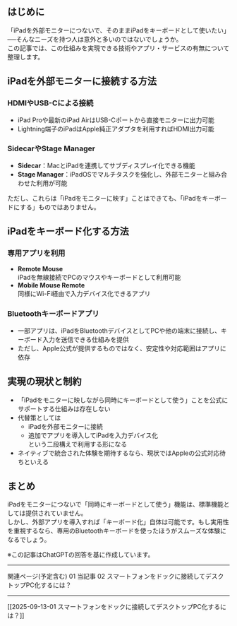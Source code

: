 
## はじめに
「iPadを外部モニターにつないで、そのままiPadをキーボードとして使いたい」──そんなニーズを持つ人は意外と多いのではないでしょうか。  
この記事では、この仕組みを実現できる技術やアプリ・サービスの有無について整理します。

## iPadを外部モニターに接続する方法
### HDMIやUSB-Cによる接続
- iPad Proや最新のiPad AirはUSB-Cポートから直接モニターに出力可能  
- Lightning端子のiPadはApple純正アダプタを利用すればHDMI出力可能  

### SidecarやStage Manager
- **Sidecar**：MacとiPadを連携してサブディスプレイ化できる機能  
- **Stage Manager**：iPadOSでマルチタスクを強化し、外部モニターと組み合わせた利用が可能  

ただし、これらは「iPadをモニターに映す」ことはできても、「iPadをキーボードにする」ものではありません。

## iPadをキーボード化する方法
### 専用アプリを利用
- **Remote Mouse**  
  iPadを無線接続でPCのマウスやキーボードとして利用可能  
- **Mobile Mouse Remote**  
  同様にWi-Fi経由で入力デバイス化できるアプリ  

### Bluetoothキーボードアプリ
- 一部アプリは、iPadをBluetoothデバイスとしてPCや他の端末に接続し、キーボード入力を送信できる仕組みを提供  
- ただし、Apple公式が提供するものではなく、安定性や対応範囲はアプリに依存  

## 実現の現状と制約
- 「iPadをモニターに映しながら同時にキーボードとして使う」ことを公式にサポートする仕組みは存在しない  
- 代替策としては  
  - iPadを外部モニターに接続  
  - 追加でアプリを導入してiPadを入力デバイス化  
  という二段構えで利用する形になる  
- ネイティブで統合された体験を期待するなら、現状ではAppleの公式対応待ちといえる  

## まとめ
iPadをモニターにつないで「同時にキーボードとして使う」機能は、標準機能としては提供されていません。  
しかし、外部アプリを導入すれば「キーボード化」自体は可能です。もし実用性を重視するなら、専用のBluetoothキーボードを使ったほうがスムーズな体験になるでしょう。

※この記事はChatGPTの回答を基に作成しています。

---

関連ページ(予定含む)
01 当記事
02 スマートフォンをドックに接続してデスクトップPC化するには？

---



[[2025-09-13-01 スマートフォンをドックに接続してデスクトップPC化するには？]]
